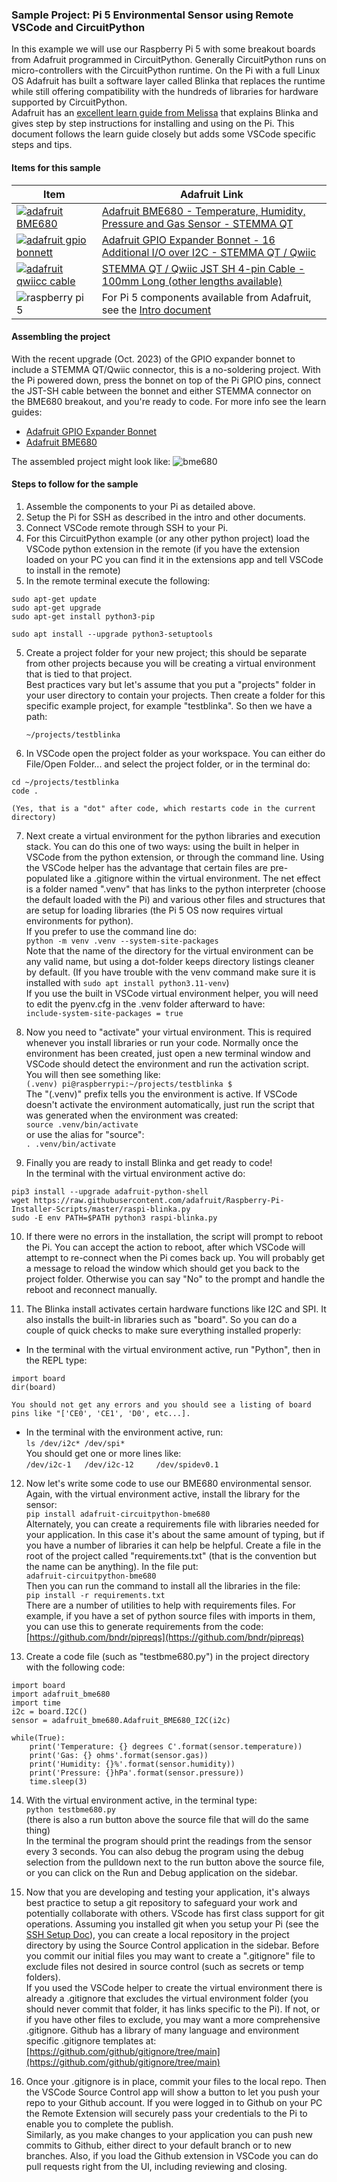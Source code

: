 ### Sample Project: Pi 5 Environmental Sensor using Remote VSCode and CircuitPython

In this example we will use our Raspberry Pi 5 with some breakout boards from Adafruit programmed in CircuitPython.  Generally CircuitPython runs on micro-controllers with the CircuitPython runtime.  On the Pi with a full Linux OS Adafruit has built a software layer called Blinka that replaces the runtime while still offering compatibility with the hundreds of libraries for hardware supported by CircuitPython.  
Adafruit has an [excellent learn guide from Melissa](https://learn.adafruit.com/circuitpython-on-raspberrypi-linux) that explains Blinka and gives step by step instructions for installing and using on the Pi.  This document follows the learn guide closely but adds some VSCode specific steps and tips.

#### Items for this sample

| Item | Adafruit Link |
| ---- | ------------- |
|[<img src="https://cdn-shop.adafruit.com/310x233/3660-08.jpg" alt="adafruit BME680" />](https://www.adafruit.com/product/3660)|[Adafruit BME680 - Temperature, Humidity, Pressure and Gas Sensor - STEMMA QT](https://www.adafruit.com/product/3660)|
|[<img src="https://cdn-shop.adafruit.com/310x233/4132-07.jpg" alt="adafruit gpio bonnett" />](https://www.adafruit.com/product/4132)|[Adafruit GPIO Expander Bonnet - 16 Additional I/O over I2C - STEMMA QT / Qwiic](https://www.adafruit.com/product/4132)|
|[<img src="https://cdn-shop.adafruit.com/310x233/4210-00.jpg" alt="adafruit qwiicc cable" />](https://www.adafruit.com/product/4210)|[STEMMA QT / Qwiic JST SH 4-pin Cable - 100mm Long (other lengths available)](https://www.adafruit.com/product/4210)|
|![raspberry pi 5](https://cdn-shop.adafruit.com/310x233/5812-01.jpg)|For Pi 5 components available from Adafruit, see the [Intro document](rpi-vscode-intro.md)|

#### Assembling the project

With the recent upgrade (Oct. 2023) of the GPIO expander bonnet to include a STEMMA QT/Qwiic connector, this is a no-soldering project.  With the Pi powered down, press the bonnet on top of the Pi GPIO pins, connect the JST-SH cable between the bonnet and either STEMMA connector on the BME680 breakout, and you're ready to code.  For more info see the learn guides:
* [Adafruit GPIO Expander Bonnet](https://learn.adafruit.com/gpio-expander-bonnet/overview)
* [Adafruit BME680](https://learn.adafruit.com/adafruit-bme680-humidity-temperature-barometic-pressure-voc-gas)

The assembled project might look like:
![bme680](images/bme680.jpg)

#### Steps to follow for the sample

1. Assemble the components to your Pi as detailed above.
1. Setup the Pi for SSH as described in the intro and other documents.
2. Connect VSCode remote through SSH to your Pi.
3. For this CircuitPython example (or any other python project) load the VSCode python extension in the remote (if you have the extension loaded on your PC you can find it in the extensions app and tell VSCode to install in the remote)
4. In the remote terminal execute the following:
```
sudo apt-get update
sudo apt-get upgrade
sudo apt-get install python3-pip

sudo apt install --upgrade python3-setuptools
```

5. Create a project folder for your new project; this should be separate from other projects because you will be creating a virtual environment that is tied to that project.  
Best practices vary but let's assume that you put a "projects" folder in your user directory
to contain your projects.  Then create a folder for this specific example project, 
for example "testblinka".  So then we have a path:  

    `~/projects/testblinka`

6. In VSCode open the project folder as your workspace.  You can either do File/Open Folder... and select the project folder, or in the terminal do:  
```
cd ~/projects/testblinka
code .
```  
    (Yes, that is a "dot" after code, which restarts code in the current directory)

7. Next create a virtual environment for the python libraries and execution stack. 
You can do this one of two ways: using the built in helper in VSCode from the python extension, or through the command line.  Using the VSCode helper has the advantage that certain files are pre-populated like a .gitignore within the virtual environment.  The net effect is a folder named ".venv" that has links to the python interpreter (choose the default loaded with the Pi) and various other files and structures that are setup for loading libraries (the Pi 5 OS now requires virtual environments for python).  
If you prefer to use the command line do:  
`python -m venv .venv --system-site-packages`  
Note that the name of the directory for the virtual environment can be any valid name, but using a dot-folder keeps directory listings cleaner by default. (If you have trouble with the venv command make sure it is installed with `sudo apt install python3.11-venv`)  
If you use the built in VSCode virtual environment helper, you will need to edit the pyenv.cfg in the .venv folder afterward to have:  
`include-system-site-packages = true`

8. Now you need to "activate" your virtual environment.  This is required whenever you install libraries or run your code.  Normally once the environment has been created, just open a new terminal window and VSCode should detect the environment and run the activation script.  
You will then see something like:  
`(.venv) pi@raspberrypi:~/projects/testblinka $`  
The "(.venv)" prefix tells you the environment is active.  If VSCode doesn't activate the environment automatically, just run the script that was generated when the environment was created:  
`source .venv/bin/activate`  
or use the alias for "source":  
`. .venv/bin/activate`

9. Finally you are ready to install Blinka and get ready to code!  
In the terminal with the virtual environment active do:  
```
pip3 install --upgrade adafruit-python-shell
wget https://raw.githubusercontent.com/adafruit/Raspberry-Pi-Installer-Scripts/master/raspi-blinka.py
sudo -E env PATH=$PATH python3 raspi-blinka.py
```

10. If there were no errors in the installation, the script will prompt to reboot the Pi. You can accept the action to reboot, after which VSCode will attempt to re-connect when the Pi comes back up.  You will probably get a message to reload the window which should get you back to the project folder.  Otherwise you can say "No" to the prompt and handle the reboot and reconnect manually.

11.  The Blinka install activates certain hardware functions like I2C and SPI.  It also installs the built-in libraries such as "board".  So you can do a couple of quick checks to make sure everything installed properly:  
* In the terminal with the virtual environment active, run "Python", then in the REPL type:  
```
import board
dir(board)
```   
    You should not get any errors and you should see a listing of board pins like "['CE0', 'CE1', 'D0', etc...].

* In the terminal with the environment active, run:  
`ls /dev/i2c* /dev/spi*`  
You should get one or more lines like:  
`/dev/i2c-1   /dev/i2c-12     /dev/spidev0.1`

12. Now let's write some code to use our BME680 environmental sensor.  Again, with the virtual environment active, install the library for the sensor:  
`pip install adafruit-circuitpython-bme680`  
Alternately, you can create a requirements file with libraries needed for your application.  In this case it's about the same amount of typing, but if you have a number of libraries it can help be helpful.  Create a file in the root of the project called "requirements.txt" (that is the convention but the name can be anything).  In the file put:  
`adafruit-circuitpython-bme680`  
Then you can run the command to install all the libraries in the file:  
`pip install -r requirements.txt`  
There are a number of utilities to help with requirements files. For example, if you have a set of 
python source files with imports in them, you can use this to generate requirements from the code:  
[https://github.com/bndr/pipreqs](https://github.com/bndr/pipreqs)

13. Create a code file (such as "testbme680.py") in the project directory with the following code:
```
import board
import adafruit_bme680
import time
i2c = board.I2C()
sensor = adafruit_bme680.Adafruit_BME680_I2C(i2c)

while(True):
    print('Temperature: {} degrees C'.format(sensor.temperature))
    print('Gas: {} ohms'.format(sensor.gas))
    print('Humidity: {}%'.format(sensor.humidity))
    print('Pressure: {}hPa'.format(sensor.pressure))
    time.sleep(3)
```

14. With the virtual environment active, in the terminal type:  
`python testbme680.py`  
(there is also a run button above the source file that will do the same thing)  
In the terminal the program should print the readings from the sensor every 3 seconds.  You can also debug the program using the debug selection from the pulldown next to the run button above the source file, or you can click on the Run and Debug application on the sidebar.

16.  Now that you are developing and testing your application, it's always best practice to setup a git repository to safeguard your work and potentially collaborate with others.  VScode has first class support for git operations. Assuming you installed git when you setup your Pi (see the [SSH Setup Doc](rpi-ssh-vscode-setup.md)), you can create a local repository in the project directory by using the Source Control application in the sidebar.  Before you commit our initial files you may want to create a ".gitignore" file to exclude files not desired in source control (such as secrets or temp folders).  
If you used the VSCode helper to create the virtual environment there is already a .gitignore that excludes the virtual environment folder (you should never commit that folder, it has links specific to the Pi).  If not, or if you have other files to exclude, you may want a more comprehensive .gitignore.  Github has a library of many language and environment specific .gitignore templates at:  
[https://github.com/github/gitignore/tree/main](https://github.com/github/gitignore/tree/main)

17.  Once your .gitignore is in place, commit your files to the local repo.  Then the VSCode Source Control app will show a button to let you push your repo to your Github account.  If you were logged in to Github on your PC the Remote Extension will securely pass your credentials to the Pi to enable you to complete the publish.  
Similarly, as you make changes to your application you can push new commits to Github, either direct to your default branch or to new branches.  Also, if you load the Github extension in VSCode you can do pull requests right from the UI, including reviewing and closing.


